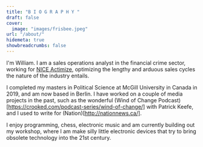 ```yaml
---
title: "B I O G R A P H Y "
draft: false
cover:
  image: "images/frisbee.jpeg"
url: "/about/"
hidemeta: true
showbreadcrumbs: false
---
```


I'm William. I am a sales operations analyst in the financial crime sector,
working for
[NICE Actimize](https://niceactimize.com), optimizing the lengthy and arduous sales cycles the
nature of the industry entails.

I completed my masters in Political Science at McGill University in Canada in
2019, and am now based in Berlin. I have worked on a couple of media projects in the
past, such as the wonderful (Wind of Change
Podcast)[https://crooked.com/podcast-series/wind-of-change/] with Patrick Keefe,
and I used to write for (Nation)[http://nationnews.ca/].

I enjoy programming, chess, electronic music and am currently building out my
workshop, where I am make silly little electronic devices that try to bring
obsolete technology into the 21st century.
